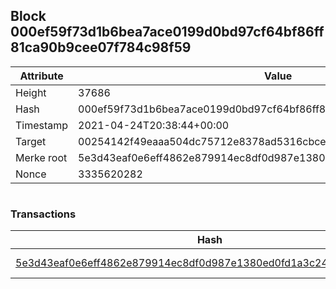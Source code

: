 ## Block 000ef59f73d1b6bea7ace0199d0bd97cf64bf86ff81ca90b9cee07f784c98f59

Attribute | Value
--- | ---
Height | 37686
Hash | 000ef59f73d1b6bea7ace0199d0bd97cf64bf86ff81ca90b9cee07f784c98f59
Timestamp | 2021-04-24T20:38:44+00:00
Target | 00254142f49eaaa504dc75712e8378ad5316cbcead634704b3734b6271167cc4
Merke root | 5e3d43eaf0e6eff4862e879914ec8df0d987e1380ed0fd1a3c24e3124c121919
Nonce | 3335620282

```

```

### Transactions

Hash | Amount
--- | ---
[5e3d43eaf0e6eff4862e879914ec8df0d987e1380ed0fd1a3c24e3124c121919](5e3d43eaf0e6eff4862e879914ec8df0d987e1380ed0fd1a3c24e3124c121919.md) | 10.00000000 SKEPTI 
